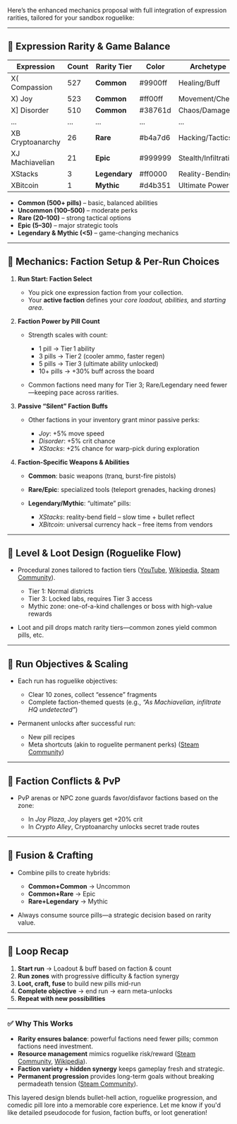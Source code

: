 Here’s the enhanced mechanics proposal with full integration of expression rarities, tailored for your sandbox roguelike:

---

## 🎯 Expression Rarity & Game Balance

| Expression       | Count | Rarity Tier   | Color   | Archetype            |
| ---------------- | ----- | ------------- | ------- | -------------------- |
| X( Compassion    | 527   | **Common**    | #9900ff | Healing/Buff         |
| X) Joy           | 523   | **Common**    | #ff00ff | Movement/Cheer       |
| X] Disorder      | 510   | **Common**    | #38761d | Chaos/Damage         |
| ...              | ...   | ...           | ...     | ...                  |
| XB Cryptoanarchy | 26    | **Rare**      | #b4a7d6 | Hacking/Tactics      |
| XJ Machiavelian  | 21    | **Epic**      | #999999 | Stealth/Infiltration |
| XStacks          | 3     | **Legendary** | #ff0000 | Reality-Bending      |
| XBitcoin         | 1     | **Mythic**    | #d4b351 | Ultimate Power       |

* **Common (500+ pills)** – basic, balanced abilities
* **Uncommon (100–500)** – moderate perks
* **Rare (20–100)** – strong tactical options
* **Epic (5–30)** – major strategic tools
* **Legendary & Mythic (<5)** – game-changing mechanics

---

## 🧪 Mechanics: Faction Setup & Per-Run Choices

1. **Run Start: Faction Select**

   * You pick one expression faction from your collection.
   * Your **active faction** defines your *core loadout, abilities,* and *starting area*.

2. **Faction Power by Pill Count**

   * Strength scales with count:

     * 1 pill → Tier 1 ability
     * 3 pills → Tier 2 (cooler ammo, faster regen)
     * 5 pills → Tier 3 (ultimate ability unlocked)
     * 10+ pills → +30% buff across the board
   * Common factions need many for Tier 3; Rare/Legendary need fewer—keeping pace across rarities.

3. **Passive “Silent” Faction Buffs**

   * Other factions in your inventory grant minor passive perks:

     * *Joy*: +5% move speed
     * *Disorder*: +5% crit chance
     * *XStacks*: +2% chance for warp-pick during exploration

4. **Faction-Specific Weapons & Abilities**

   * **Common**: basic weapons (tranq, burst-fire pistols)
   * **Rare/Epic**: specialized tools (teleport grenades, hacking drones)
   * **Legendary/Mythic**: “ultimate” pills:

     * *XStacks*: reality-bend field – slow time + bullet reflect
     * *XBitcoin*: universal currency hack – free items from vendors

---

## 🔄 Level & Loot Design (Roguelike Flow)

* Procedural zones tailored to faction tiers ([YouTube][1], [Wikipedia][2], [Steam Community][3]).

  * Tier 1: Normal districts
  * Tier 3: Locked labs, requires Tier 3 access
  * Mythic zone: one-of-a-kind challenges or boss with high-value rewards
* Loot and pill drops match rarity tiers—common zones yield common pills, etc.

---

## 🎯 Run Objectives & Scaling

* Each run has roguelike objectives:

  * Clear 10 zones, collect “essence” fragments
  * Complete faction-themed quests (e.g., *“As Machiavelian, infiltrate HQ undetected”*)
* Permanent unlocks after successful run:

  * New pill recipes
  * Meta shortcuts (akin to roguelite permanent perks) ([Steam Community][3])

---

## 🤼 Faction Conflicts & PvP

* PvP arenas or NPC zone guards favor/disfavor factions based on the zone:

  * In *Joy Plaza*, Joy players get +20% crit
  * In *Crypto Alley*, Cryptoanarchy unlocks secret trade routes

---

## 🧬 Fusion & Crafting

* Combine pills to create hybrids:

  * **Common+Common** → Uncommon
  * **Common+Rare** → Epic
  * **Rare+Legendary** → Mythic
* Always consume source pills—a strategic decision based on rarity value.

---

## 🔁 Loop Recap

1. **Start run** → Loadout & buff based on faction & count
2. **Run zones** with progressive difficulty & faction synergy
3. **Loot, craft, fuse** to build new pills mid-run
4. **Complete objective** → end run → earn meta-unlocks
5. **Repeat with new possibilities**

---

### ✅ Why This Works

* **Rarity ensures balance**: powerful factions need fewer pills; common factions need investment.
* **Resource management** mimics roguelike risk/reward ([Steam Community][3], [Wikipedia][4]).
* **Faction variety + hidden synergy** keeps gameplay fresh and strategic.
* **Permanent progression** provides long-term goals without breaking permadeath tension ([Steam Community][3]).

This layered design blends bullet-hell action, roguelike progression, and comedic pill lore into a memorable core experience. Let me know if you'd like detailed pseudocode for fusion, faction buffs, or loot generation!

[1]: https://www.youtube.com/watch?v=fqJu1CCgaaI&utm_source=chatgpt.com "Progression SUCKED in My Mech-Action Roguelike | RIG Riot Devlog"
[2]: https://en.wikipedia.org/wiki/List_of_roguelikes?utm_source=chatgpt.com "List of roguelikes - Wikipedia"
[3]: https://steamcommunity.com/app/811320/discussions/0/3047234112541284675/?utm_source=chatgpt.com "Roguelike?? :: Jupiter Hell General Discussions - Steam Community"
[4]: https://en.wikipedia.org/wiki/Roguelike?utm_source=chatgpt.com "Roguelike"
